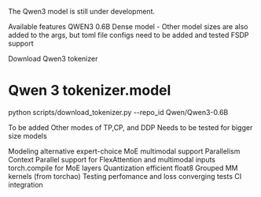 The Qwen3 model is still under development.



Available features
QWEN3 0.6B Dense model - Other model sizes are also added to the args, but toml file configs need to be added and tested
FSDP support

Download Qwen3 tokenizer
# Qwen 3 tokenizer.model
python scripts/download_tokenizer.py --repo_id Qwen/Qwen3-0.6B

To be added
Other modes of TP,CP, and DDP
Needs to be tested for bigger size models

Modeling
alternative expert-choice MoE
multimodal support
Parallelism
Context Parallel support for FlexAttention and multimodal inputs
torch.compile
for MoE layers
Quantization
efficient float8 Grouped MM kernels (from torchao)
Testing
perfomance and loss converging tests
CI integration
